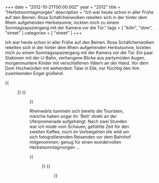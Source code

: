 +++
date = "2012-10-21T00:00:00Z"
year = "2012"
title = "Herbstsonntagmorgen"
description = "Ich war heute schon in aller Frühe auf den Beinen. Rosa Schäfchenwolken rekelten sich in der hinter dem Rhein aufgehenden Herbstsonne, lockten mich zu einem Sonntagsspaziergang mit der Kamera vor die Tür."
tags = [ "köln", "dom", "street" ]
categories = [ "street" ]
+++

Ich war heute schon in aller Frühe auf den Beinen. Rosa Schäfchenwolken rekelten sich in der hinter dem Rhein aufgehenden Herbstsonne, lockten mich zu einem Sonntagsspaziergang mit der Kamera vor die Tür. Ein paar Stationen mit der U-Bahn, verhangene Blicke aus partymüden Augen, morgenmuntere Kinder mit verschlafenen Vätern an der Hand. Vor dem Dom Hochwürden mit wehendem Talar in Eile, nur flüchtig den ihm zuwinkenden Engel grüßend.

{{<figure src="/images/2012/20121021-0942-17.jpg" title="Drei">}}
{{<figure src="/images/2012/20121021-1003-54.jpg" title="Links oder rechts?">}}

Rheinwärts tummeln sich bereits die Touristen, manche haben sogar ihr 'Bett' direkt an der Uferpromenade aufgehängt. Nach zwei Stunden war ich müde vom Schauen, gefühlte Zeit für den zweiten Kaffee, noch im Vorbeigehen die wild um sich fotografierenden Reisenden vor dem Bahnhof mitgenommen, genug für einen wundervollen Herbstsonntagmorgen ...

{{<figure src="/images/2012/20121021-1007-56.jpg" title="Gute geschlafen?">}}
{{<figure src="/images/2012/20121021-1022-73.jpg" title="Photomaniacs">}}
